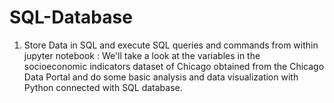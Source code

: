 # SQL-Database
1. Store Data in SQL and execute SQL queries and commands from within jupyter notebook : We'll take a look at the variables in the socioeconomic indicators dataset of Chicago obtained from the Chicago Data Portal and do some basic analysis and data visualization with Python connected with SQL database.
